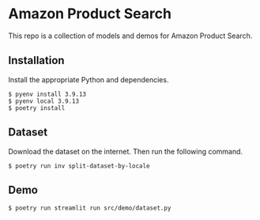 # Amazon Product Search

This repo is a collection of models and demos for Amazon Product Search.

## Installation

Install the appropriate Python and dependencies.

```
$ pyenv install 3.9.13
$ pyenv local 3.9.13
$ poetry install
```

## Dataset

Download the dataset on the internet. Then run the following command.

```
$ poetry run inv split-dataset-by-locale
```

## Demo

```
$ poetry run streamlit run src/demo/dataset.py
```
